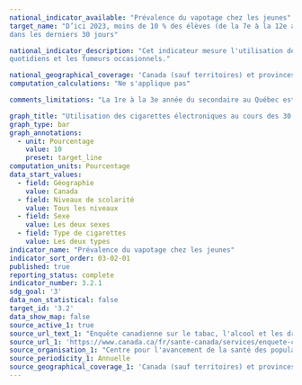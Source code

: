 ```yaml
---
national_indicator_available: "Prévalence du vapotage chez les jeunes"
target_name: "D’ici 2023, moins de 10 % des élèves (de la 7e à la 12e année) ont utilisé des produits de vapotage (cigarette électronique seulement) 
dans les derniers 30 jours"

national_indicator_description: "Cet indicateur mesure l'utilisation des cigarettes électroniques au cours des 30 derniers jours. Ceci inclue les fumeurs les fumeurs 
quotidiens et les fumeurs occasionnels."

national_geographical_coverage: 'Canada (sauf territoires) et provinces' 
computation_calculations: "Ne s'applique pas"

comments_limitations: "La 1re à la 3e année du secondaire au Québec est la 7e à la 9e année puis de la 10e à la 12e année est secondaire 4 à 5 au Québec."

graph_title: "Utilisation des cigarettes électroniques au cours des 30 derniers jours"
graph_type: bar
graph_annotations:
  - unit: Pourcentage
    value: 10
    preset: target_line
computation_units: Pourcentage
data_start_values:
  - field: Géographie
    value: Canada
  - field: Niveaux de scolarité
    value: Tous les niveaux
  - field: Sexe
    value: Les deux sexes
  - field: Type de cigarettes
    value: Les deux types
indicator_name: "Prévalence du vapotage chez les jeunes"
indicator_sort_order: 03-02-01
published: true
reporting_status: complete
indicator_number: 3.2.1
sdg_goal: '3'
data_non_statistical: false
target_id: '3.2'
data_show_map: false
source_active_1: true
source_url_text_1: "Enquête canadienne sur le tabac, l'alcool et les drogues chez les élèves de 2018-2019"
source_url_1: 'https://www.canada.ca/fr/sante-canada/services/enquete-canadienne-tabac-alcool-et-drogues-eleves/2018-2019-tableaux-detailles.html'
source_organisation_1: "Centre pour l'avancement de la santé des populations Propel de l'Université de Waterloo"
source_periodicity_1: Annuelle
source_geographical_coverage_1: 'Canada (sauf territoires) et provinces'
---
```

